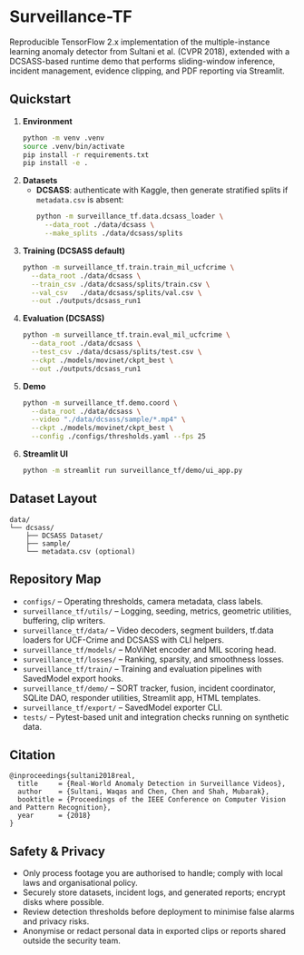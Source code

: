 # Surveillance-TF

Reproducible TensorFlow 2.x implementation of the multiple-instance learning anomaly detector from Sultani et al. (CVPR 2018), extended with a DCSASS-based runtime demo that performs sliding-window inference, incident management, evidence clipping, and PDF reporting via Streamlit.

## Quickstart
1. **Environment**
   ```bash
   python -m venv .venv
   source .venv/bin/activate
   pip install -r requirements.txt
   pip install -e .
   ```
2. **Datasets**
   - **DCSASS**: authenticate with Kaggle, then generate stratified splits if `metadata.csv` is absent:
     ```bash
     python -m surveillance_tf.data.dcsass_loader \
       --data_root ./data/dcsass \
       --make_splits ./data/dcsass/splits
     ```
3. **Training (DCSASS default)**
   ```bash
   python -m surveillance_tf.train.train_mil_ucfcrime \
     --data_root ./data/dcsass \
     --train_csv ./data/dcsass/splits/train.csv \
     --val_csv   ./data/dcsass/splits/val.csv \
     --out ./outputs/dcsass_run1
   ```
4. **Evaluation (DCSASS)**
   ```bash
   python -m surveillance_tf.train.eval_mil_ucfcrime \
     --data_root ./data/dcsass \
     --test_csv ./data/dcsass/splits/test.csv \
     --ckpt ./models/movinet/ckpt_best \
     --out ./outputs/dcsass_run1
   ```
5. **Demo**
   ```bash
   python -m surveillance_tf.demo.coord \
     --data_root ./data/dcsass \
     --video "./data/dcsass/sample/*.mp4" \
     --ckpt ./models/movinet/ckpt_best \
     --config ./configs/thresholds.yaml --fps 25
   ```
6. **Streamlit UI**
   ```bash
   python -m streamlit run surveillance_tf/demo/ui_app.py
   ```

## Dataset Layout
```
data/
└── dcsass/
    ├── DCSASS Dataset/
    ├── sample/
    └── metadata.csv (optional)
```
## Repository Map
- `configs/` – Operating thresholds, camera metadata, class labels.
- `surveillance_tf/utils/` – Logging, seeding, metrics, geometric utilities, buffering, clip writers.
- `surveillance_tf/data/` – Video decoders, segment builders, tf.data loaders for UCF-Crime and DCSASS with CLI helpers.
- `surveillance_tf/models/` – MoViNet encoder and MIL scoring head.
- `surveillance_tf/losses/` – Ranking, sparsity, and smoothness losses.
- `surveillance_tf/train/` – Training and evaluation pipelines with SavedModel export hooks.
- `surveillance_tf/demo/` – SORT tracker, fusion, incident coordinator, SQLite DAO, responder utilities, Streamlit app, HTML templates.
- `surveillance_tf/export/` – SavedModel exporter CLI.
- `tests/` – Pytest-based unit and integration checks running on synthetic data.

## Citation
```
@inproceedings{sultani2018real,
  title     = {Real-World Anomaly Detection in Surveillance Videos},
  author    = {Sultani, Waqas and Chen, Chen and Shah, Mubarak},
  booktitle = {Proceedings of the IEEE Conference on Computer Vision and Pattern Recognition},
  year      = {2018}
}
```

## Safety & Privacy
- Only process footage you are authorised to handle; comply with local laws and organisational policy.
- Securely store datasets, incident logs, and generated reports; encrypt disks where possible.
- Review detection thresholds before deployment to minimise false alarms and privacy risks.
- Anonymise or redact personal data in exported clips or reports shared outside the security team.
